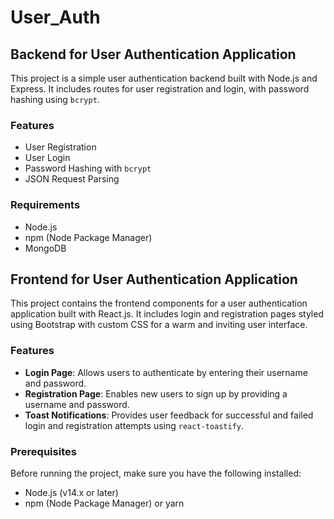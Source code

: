 # User_Auth

## Backend for User Authentication Application
This project is a simple user authentication backend built with Node.js and Express. It includes routes for user registration and login, with password hashing using `bcrypt`.

### Features
- User Registration
- User Login
- Password Hashing with `bcrypt`
- JSON Request Parsing

### Requirements
- Node.js
- npm (Node Package Manager)
- MongoDB


## Frontend for User Authentication Application

This project contains the frontend components for a user authentication application built with React.js. It includes login and registration pages styled using Bootstrap with custom CSS for a warm and inviting user interface.

### Features
- **Login Page**: Allows users to authenticate by entering their username and password.
- **Registration Page**: Enables new users to sign up by providing a username and password.
- **Toast Notifications**: Provides user feedback for successful and failed login and registration attempts using `react-toastify`.

### Prerequisites
Before running the project, make sure you have the following installed:

- Node.js (v14.x or later)
- npm (Node Package Manager) or yarn